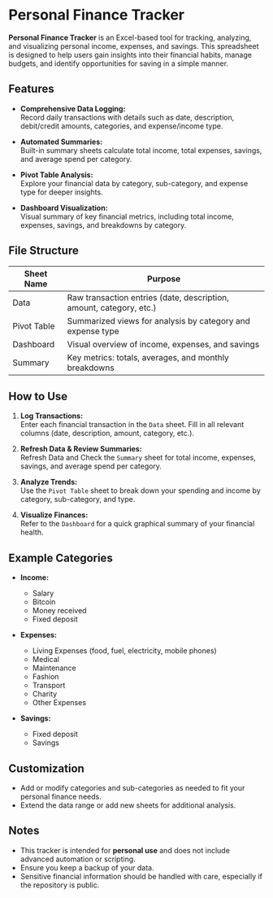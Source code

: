 # Personal Finance Tracker

**Personal Finance Tracker** is an Excel-based tool for tracking, analyzing, and visualizing personal income, expenses, and savings. This spreadsheet is designed to help users gain insights into their financial habits, manage budgets, and identify opportunities for saving in a simple manner.

## Features

- **Comprehensive Data Logging:**  
  Record daily transactions with details such as date, description, debit/credit amounts, categories, and expense/income type.

- **Automated Summaries:**  
  Built-in summary sheets calculate total income, total expenses, savings, and average spend per category.

- **Pivot Table Analysis:**  
  Explore your financial data by category, sub-category, and expense type for deeper insights.

- **Dashboard Visualization:**  
  Visual summary of key financial metrics, including total income, expenses, savings, and breakdowns by category.

## File Structure

| Sheet Name   | Purpose                                                                 |
|--------------|-------------------------------------------------------------------------|
| Data         | Raw transaction entries (date, description, amount, category, etc.)     |
| Pivot Table  | Summarized views for analysis by category and expense type              |
| Dashboard    | Visual overview of income, expenses, and savings                        |
| Summary      | Key metrics: totals, averages, and monthly breakdowns                   |

## How to Use

1. **Log Transactions:**  
   Enter each financial transaction in the `Data` sheet. Fill in all relevant columns (date, description, amount, category, etc.).

2. **Refresh Data & Review Summaries:**  
   Refresh Data and Check the `Summary` sheet for total income, expenses, savings, and average spend per category.

3. **Analyze Trends:**  
   Use the `Pivot Table` sheet to break down your spending and income by category, sub-category, and type.

4. **Visualize Finances:**  
   Refer to the `Dashboard` for a quick graphical summary of your financial health.

## Example Categories

- **Income:**  
  - Salary  
  - Bitcoin  
  - Money received  
  - Fixed deposit

- **Expenses:**  
  - Living Expenses (food, fuel, electricity, mobile phones)  
  - Medical  
  - Maintenance  
  - Fashion  
  - Transport  
  - Charity  
  - Other Expenses

- **Savings:**  
  - Fixed deposit  
  - Savings

## Customization

- Add or modify categories and sub-categories as needed to fit your personal finance needs.
- Extend the data range or add new sheets for additional analysis.

## Notes

- This tracker is intended for **personal use** and does not include advanced automation or scripting.
- Ensure you keep a backup of your data.
- Sensitive financial information should be handled with care, especially if the repository is public.
